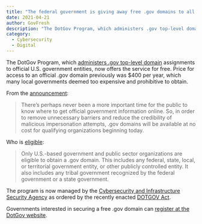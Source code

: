 ```yaml
---
title: "The federal government is giving away free .gov domains to all official U.S. government entities"
date: 2021-04-21 
author: GovFresh
description: "The DotGov Program, which administers .gov top-level domain assignments to official U.S. government entities, now offers the service for free."
category:
  - Cybersecurity
  - Digital
---
```


The DotGov Program, which [administers .gov top-level domain](https://www.iana.org/domains/root/db/gov.html) assignments to official U.S. government entities, now offers the service for free. Price for access to an official .gov domain previously was $400 per year, which many local governments deemed too expensive and prohibitive to obtain.

From the [announcement](https://home.dotgov.gov/2021/4/27/a-new-day-for-gov/#a-new-price-for-gov):

> There’s perhaps never been a more important time for the public to know where to get official government information online. So, in order to remove unnecessary barriers and reduce the credibility of malicious impersonation attempts, .gov domains will be available at no cost for qualifying organizations beginning today.

Who is [eligible](https://home.dotgov.gov/registration/requirements/):

> Only U.S.-based government and public sector organizations are eligible to obtain a .gov domain. This includes any federal, state, local, or territorial government entity, or other publicly controlled entity. It also includes any tribal government recognized by the federal government or a state government.

The program is now managed by the [Cybersecurity and Infrastructure Security Agency](https://www.cisa.gov/) as ordered by the recently enacted [DOTGOV Act](https://www.congress.gov/bill/116th-congress/house-bill/133/text/enr#:~:text=dotgov).

Governments interested in securing a free .gov domain can [register at the DotGov website](https://home.dotgov.gov/registration/).